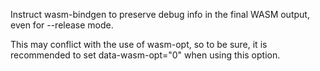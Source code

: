 Instruct wasm-bindgen to preserve debug info in the final WASM output, even for --release mode. 

This may conflict with the use of wasm-opt, so to be sure, it is recommended to set data-wasm-opt="0" when using this option.
